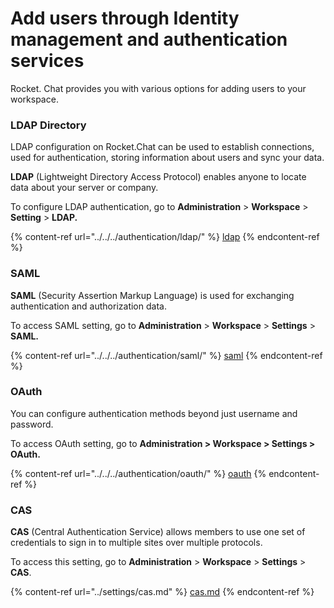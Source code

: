 # Add users through Identity management and authentication services

Rocket. Chat provides you with various options for adding users to your workspace.

### LDAP Directory

LDAP configuration on Rocket.Chat can be used to establish connections, used for authentication, storing information about users and sync your data.

**LDAP** (Lightweight Directory Access Protocol) enables anyone to locate data about your server or company.

To configure LDAP authentication, go to **Administration** > **Workspace** > **Setting** > **LDAP.**

{% content-ref url="../../../authentication/ldap/" %}
[ldap](../../../authentication/ldap/)
{% endcontent-ref %}

### SAML

**SAML** (Security Assertion Markup Language) is used for exchanging authentication and authorization data.

To access SAML setting, go to **Administration** > **Workspace** > **Settings** > **SAML.**

{% content-ref url="../../../authentication/saml/" %}
[saml](../../../authentication/saml/)
{% endcontent-ref %}

### OAuth

You can configure authentication methods beyond just username and password.

To access OAuth setting, go to **Administration > Workspace > Settings > OAuth.**

{% content-ref url="../../../authentication/oauth/" %}
[oauth](../../../authentication/oauth/)
{% endcontent-ref %}

### CAS

**CAS** (Central Authentication Service) allows members to use one set of credentials to sign in to multiple sites over multiple protocols.

To access this setting, go to **Administration** > **Workspace** > **Settings** > **CAS**.

{% content-ref url="../settings/cas.md" %}
[cas.md](../settings/cas.md)
{% endcontent-ref %}
